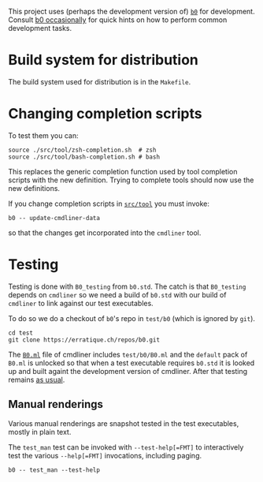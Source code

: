 This project uses (perhaps the development version of) [`b0`] for
development. Consult [b0 occasionally] for quick hints on how to
perform common development tasks.

[`b0`]: https://erratique.ch/software/b0
[b0 occasionally]: https://erratique.ch/software/b0/doc/occasionally.html

# Build system for distribution

The build system used for distribution is in the `Makefile`.

# Changing completion scripts

To test them you can: 

    source ./src/tool/zsh-completion.sh  # zsh
    source ./src/tool/bash-completion.sh # bash
    
This replaces the generic completion function used by tool completion 
scripts with the new definition. Trying to complete tools should now
use the new definitions.

If you change completion scripts in [`src/tool`](src/tool) you must invoke:

    b0 -- update-cmdliner-data

so that the changes get incorporated into the `cmdliner` tool.


# Testing

Testing is done with `B0_testing` from `b0.std`. The catch is that
`B0_testing` depends on `cmdliner` so we need a build of `b0.std` with
our build of `cmdliner` to link against our test executables.

To do so we do a checkout of `b0`'s repo in `test/b0` (which is ignored
by `git`).

    cd test
    git clone https://erratique.ch/repos/b0.git

The [`B0.ml`](B0.ml) file of cmdliner includes `test/b0/B0.ml` and the
`default` pack of `B0.ml` is unlocked so that when a test executable
requires `b0.std` it is looked up and built againt the development
version of cmdliner. After that testing remains [as usual].

[as usual]: https://erratique.ch/software/b0/doc/occasionally.html#test

## Manual renderings

Various manual renderings are snapshot tested in the test executables,
mostly in plain text.

The `test_man` test can be invoked with `--test-help[=FMT]` to interactively
test the various `--help[=FMT]` invocations, including paging.

    b0 -- test_man --test-help
